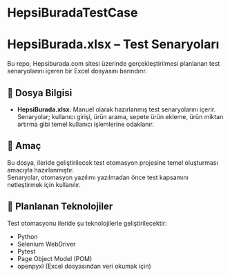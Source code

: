 # HepsiBuradaTestCase

# HepsiBurada.xlsx – Test Senaryoları 
Bu repo, Hepsiburada.com sitesi üzerinde gerçekleştirilmesi planlanan test senaryolarını içeren bir Excel dosyasını barındırır.

## 📄 Dosya Bilgisi

- **HepsiBurada.xlsx**: Manuel olarak hazırlanmış test senaryolarını içerir.  
  Senaryolar; kullanıcı girişi, ürün arama, sepete ürün ekleme, ürün miktarı artırma gibi temel kullanıcı işlemlerine odaklanır.

## 📌 Amaç

Bu dosya, ileride geliştirilecek test otomasyon projesine temel oluşturması amacıyla hazırlanmıştır.  
Senaryolar, otomasyon yazılımı yazılmadan önce test kapsamını netleştirmek için kullanılır.

## 🔧 Planlanan Teknolojiler

Test otomasyonu ileride şu teknolojilerle geliştirilecektir:

- Python  
- Selenium WebDriver  
- Pytest  
- Page Object Model (POM)  
- openpyxl (Excel dosyasından veri okumak için)

 
